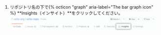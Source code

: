 1. リポジトリ名の下で{% octicon "graph" aria-label="The bar graph icon" %} **Insights（インサイト）**をクリックしてください。 ![リポジトリのナビゲーションバーのインサイトタブ](/assets/images/help/repository/repo-nav-insights-tab.png)
